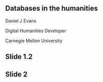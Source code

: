 ## Databases in the humanities

Daniel J Evans

Digital Humanities Developer

Carnegie Mellon University


## Slide 1.2



## Slide 2
